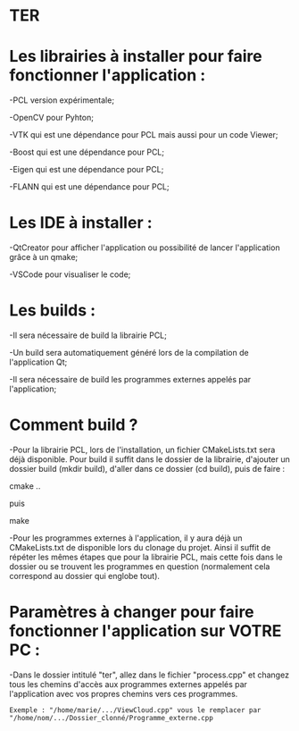 # TER

# Les librairies à installer pour faire fonctionner l'application :

  -PCL version expérimentale;
  
  -OpenCV pour Pyhton;
  
  -VTK qui est une dépendance pour PCL mais aussi pour un code Viewer;
  
  -Boost qui est une dépendance pour PCL;
  
  -Eigen qui est une dépendance pour PCL;
  
  -FLANN qui est une dépendance pour PCL;
  
# Les IDE à installer :

  -QtCreator pour afficher l'application ou possibilité de lancer l'application grâce à un qmake;
  
  -VSCode pour visualiser le code;

# Les builds :

  -Il sera nécessaire de build la librairie PCL;
  
  -Un build sera automatiquement généré lors de la compilation de l'application Qt;
  
  -Il sera nécessaire de build les programmes externes appelés par l'application;
  
# Comment build ?

  -Pour la librairie PCL, lors de l'installation, un fichier CMakeLists.txt sera déjà disponible. Pour build il suffit dans le       dossier de la librairie, d'ajouter un dossier build (mkdir build), d'aller dans ce dossier (cd build), puis de faire : 
  
  cmake ..
  
  puis 
  
  make
  
  -Pour les programmes externes à l'application, il y aura déjà un CMakeLists.txt de disponible lors du clonage du projet. Ainsi     il suffit de répéter les mêmes étapes que pour la librairie PCL, mais cette fois dans le dossier ou se trouvent les programmes     en question (normalement cela correspond au dossier qui englobe tout).
  
# Paramètres à changer pour faire fonctionner l'application sur VOTRE PC :

   -Dans le dossier intitulé "ter", allez dans le fichier "process.cpp" et changez tous les chemins d'accès aux programmes            externes appelés par l'application avec vos propres chemins vers ces programmes.
  
    Exemple : "/home/marie/.../ViewCloud.cpp" vous le remplacer par "/home/nom/.../Dossier_clonné/Programme_externe.cpp

  
  
